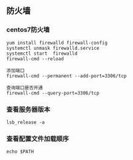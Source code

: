 ## 防火墙



### centos7防火墙

```
yum install firewalld firewall-config
systemctl unmask firewalld.service
systemctl start  firewalld
firewall-cmd --reload

添加端口
firewall-cmd --permanent --add-port=3306/tcp

查询端口是否开通
firewall-cmd --query-port=3306/tcp
```



### 查看服务器版本

```
lsb_release -a
```





### 查看配置文件加载顺序

```
echo $PATH	
```

